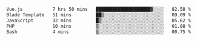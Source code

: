 <!--START_SECTION:waka-->

```txt
Vue.js           7 hrs 50 mins   ████████████████████▓░░░░   82.58 %
Blade Template   51 mins         ██▒░░░░░░░░░░░░░░░░░░░░░░   09.09 %
JavaScript       32 mins         █▒░░░░░░░░░░░░░░░░░░░░░░░   05.62 %
PHP              10 mins         ▒░░░░░░░░░░░░░░░░░░░░░░░░   01.88 %
Bash             4 mins          ▒░░░░░░░░░░░░░░░░░░░░░░░░   00.75 %
```

<!--END_SECTION:waka-->
